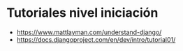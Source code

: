 # Tutoriales nivel iniciación

-   https://www.mattlayman.com/understand-django/
-   https://docs.djangoproject.com/en/dev/intro/tutorial01/
